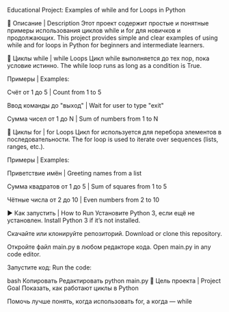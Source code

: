 Educational Project: Examples of while and for Loops in Python

📌 Описание | Description
Этот проект содержит простые и понятные примеры использования циклов while и for для новичков и продолжающих.
This project provides simple and clear examples of using while and for loops in Python for beginners and intermediate learners.

🔁 Циклы while | while Loops
Цикл while выполняется до тех пор, пока условие истинно.
The while loop runs as long as a condition is True.

Примеры | Examples:

Счёт от 1 до 5 | Count from 1 to 5

Ввод команды до "выход" | Wait for user to type "exit"

Сумма чисел от 1 до N | Sum of numbers from 1 to N

🔂 Циклы for | for Loops
Цикл for используется для перебора элементов в последовательности.
The for loop is used to iterate over sequences (lists, ranges, etc.).

Примеры | Examples:

Приветствие имён | Greeting names from a list

Сумма квадратов от 1 до 5 | Sum of squares from 1 to 5

Чётные числа от 2 до 10 | Even numbers from 2 to 10

▶️ Как запустить | How to Run
Установите Python 3, если ещё не установлен.
Install Python 3 if it’s not installed.

Скачайте или клонируйте репозиторий.
Download or clone this repository.

Откройте файл main.py в любом редакторе кода.
Open main.py in any code editor.

Запустите код:
Run the code:

bash
Копировать
Редактировать
python main.py
🎯 Цель проекта | Project Goal
Показать, как работают циклы в Python

Помочь лучше понять, когда использовать for, а когда — while

